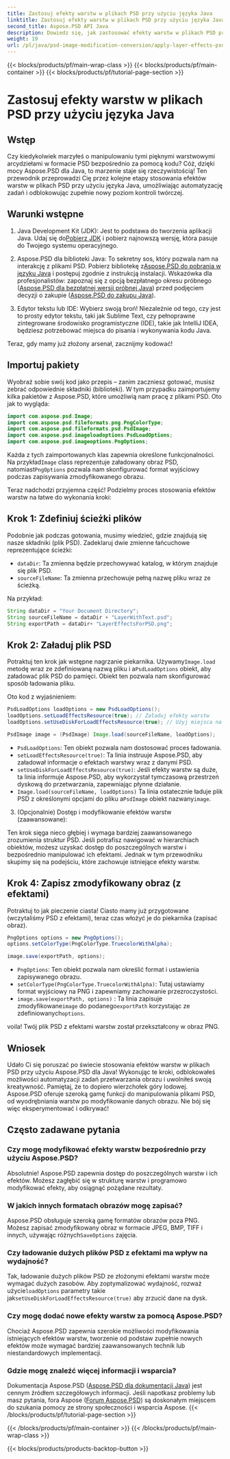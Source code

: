 ```yaml
---
title: Zastosuj efekty warstw w plikach PSD przy użyciu języka Java
linktitle: Zastosuj efekty warstw w plikach PSD przy użyciu języka Java
second_title: Aspose.PSD API Java
description: Dowiedz się, jak zastosować efekty warstw w plikach PSD przy użyciu Aspose.PSD dla Java. W tym samouczku opisano ładowanie plików PSD, uzyskiwanie dostępu do warstw i zapisywanie zmodyfikowanego obrazu.
weight: 19
url: /pl/java/psd-image-modification-conversion/apply-layer-effects-psd-files/
---
```


{{< blocks/products/pf/main-wrap-class >}}
{{< blocks/products/pf/main-container >}}
{{< blocks/products/pf/tutorial-page-section >}}

# Zastosuj efekty warstw w plikach PSD przy użyciu języka Java

## Wstęp

Czy kiedykolwiek marzyłeś o manipulowaniu tymi pięknymi warstwowymi arcydziełami w formacie PSD bezpośrednio za pomocą kodu? Cóż, dzięki mocy Aspose.PSD dla Java, to marzenie staje się rzeczywistością! Ten przewodnik przeprowadzi Cię przez kolejne etapy stosowania efektów warstw w plikach PSD przy użyciu języka Java, umożliwiając automatyzację zadań i odblokowując zupełnie nowy poziom kontroli twórczej. 

## Warunki wstępne

1.  Java Development Kit (JDK): Jest to podstawa do tworzenia aplikacji Java. Udaj się do[Pobierz JDK](https://www.oracle.com/java/technologies/javase/downloads/) i pobierz najnowszą wersję, która pasuje do Twojego systemu operacyjnego.

2.  Aspose.PSD dla biblioteki Java: To sekretny sos, który pozwala nam na interakcję z plikami PSD. Pobierz bibliotekę z[Aspose.PSD do pobrania w języku Java](https://releases.aspose.com/psd/java/) i postępuj zgodnie z instrukcją instalacji. Wskazówka dla profesjonalistów: zapoznaj się z opcją bezpłatnego okresu próbnego ([Aspose.PSD dla bezpłatnej wersji próbnej Java](https://releases.aspose.com/)) przed podjęciem decyzji o zakupie ([Aspose.PSD do zakupu Java](https://purchase.aspose.com/buy)).

3. Edytor tekstu lub IDE: Wybierz swoją broń! Niezależnie od tego, czy jest to prosty edytor tekstu, taki jak Sublime Text, czy pełnoprawne zintegrowane środowisko programistyczne (IDE), takie jak IntelliJ IDEA, będziesz potrzebować miejsca do pisania i wykonywania kodu Java.

Teraz, gdy mamy już złożony arsenał, zacznijmy kodować!

## Importuj pakiety

Wyobraź sobie swój kod jako przepis – zanim zaczniesz gotować, musisz zebrać odpowiednie składniki (biblioteki). W tym przypadku zaimportujemy kilka pakietów z Aspose.PSD, które umożliwią nam pracę z plikami PSD. Oto jak to wygląda:

```java
import com.aspose.psd.Image;
import com.aspose.psd.fileformats.png.PngColorType;
import com.aspose.psd.fileformats.psd.PsdImage;
import com.aspose.psd.imageloadoptions.PsdLoadOptions;
import com.aspose.psd.imageoptions.PngOptions;
```

 Każda z tych zaimportowanych klas zapewnia określone funkcjonalności. Na przykład`Image` class reprezentuje załadowany obraz PSD, natomiast`PngOptions` pozwala nam skonfigurować format wyjściowy podczas zapisywania zmodyfikowanego obrazu.

Teraz nadchodzi przyjemna część! Podzielmy proces stosowania efektów warstw na łatwe do wykonania kroki:

## Krok 1: Zdefiniuj ścieżki plików

Podobnie jak podczas gotowania, musimy wiedzieć, gdzie znajdują się nasze składniki (plik PSD). Zadeklaruj dwie zmienne łańcuchowe reprezentujące ścieżki:

- `dataDir`: Ta zmienna będzie przechowywać katalog, w którym znajduje się plik PSD. 
- `sourceFileName`: Ta zmienna przechowuje pełną nazwę pliku wraz ze ścieżką.

Na przykład:

```java
String dataDir = "Your Document Directory";
String sourceFileName = dataDir + "LayerWithText.psd";
String exportPath = dataDir+ "LayerEffectsForPSD.png";
```

## Krok 2: Załaduj plik PSD

 Potraktuj ten krok jak wstępne nagrzanie piekarnika. Używamy`Image.load` metodę wraz ze zdefiniowaną nazwą pliku i a`PsdLoadOptions` obiekt, aby załadować plik PSD do pamięci. Obiekt ten pozwala nam skonfigurować sposób ładowania pliku.

Oto kod z wyjaśnieniem:

```java
PsdLoadOptions loadOptions = new PsdLoadOptions();
loadOptions.setLoadEffectsResource(true); // Załaduj efekty warstw
loadOptions.setUseDiskForLoadEffectsResource(true); // Użyj miejsca na dysku, aby uzyskać duże efekty

PsdImage image = (PsdImage) Image.load(sourceFileName, loadOptions);
```

- `PsdLoadOptions`: Ten obiekt pozwala nam dostosować proces ładowania.
- `setLoadEffectsResource(true)`: Ta linia instruuje Aspose.PSD, aby załadował informacje o efektach warstwy wraz z danymi PSD. 
- `setUseDiskForLoadEffectsResource(true)`: Jeśli efekty warstw są duże, ta linia informuje Aspose.PSD, aby wykorzystał tymczasową przestrzeń dyskową do przetwarzania, zapewniając płynne działanie.
- `Image.load(sourceFileName, loadOptions)` Ta linia ostatecznie ładuje plik PSD z określonymi opcjami do pliku a`PsdImage` obiekt nazwany`image`.

3. (Opcjonalnie) Dostęp i modyfikowanie efektów warstw (zaawansowane):

Ten krok sięga nieco głębiej i wymaga bardziej zaawansowanego zrozumienia struktur PSD. Jeśli potrafisz nawigować w hierarchiach obiektów, możesz uzyskać dostęp do poszczególnych warstw i bezpośrednio manipulować ich efektami. Jednak w tym przewodniku skupimy się na podejściu, które zachowuje istniejące efekty warstw.
## Krok 4: Zapisz zmodyfikowany obraz (z efektami)

Potraktuj to jak pieczenie ciasta! Ciasto mamy już przygotowane (wczytaliśmy PSD z efektami), teraz czas włożyć je do piekarnika (zapisać obraz). 

```java
PngOptions options = new PngOptions();
options.setColorType(PngColorType.TruecolorWithAlpha);

image.save(exportPath, options);
```

- `PngOptions`: Ten obiekt pozwala nam określić format i ustawienia zapisywanego obrazu.
- `setColorType(PngColorType.TruecolorWithAlpha)`: Tutaj ustawiamy format wyjściowy na PNG i zapewniamy zachowanie przezroczystości.
- `image.save(exportPath, options)` : Ta linia zapisuje zmodyfikowane`image` do podanego`exportPath` korzystając ze zdefiniowanych`options`.

voila! Twój plik PSD z efektami warstw został przekształcony w obraz PNG.

## Wniosek

Udało Ci się poruszać po świecie stosowania efektów warstw w plikach PSD przy użyciu Aspose.PSD dla Java! Wykonując te kroki, odblokowałeś możliwości automatyzacji zadań przetwarzania obrazu i uwolniłeś swoją kreatywność. Pamiętaj, że to dopiero wierzchołek góry lodowej. Aspose.PSD oferuje szeroką gamę funkcji do manipulowania plikami PSD, od wyodrębniania warstw po modyfikowanie danych obrazu. Nie bój się więc eksperymentować i odkrywać!

## Często zadawane pytania

### Czy mogę modyfikować efekty warstw bezpośrednio przy użyciu Aspose.PSD?
Absolutnie! Aspose.PSD zapewnia dostęp do poszczególnych warstw i ich efektów. Możesz zagłębić się w strukturę warstw i programowo modyfikować efekty, aby osiągnąć pożądane rezultaty. 

### W jakich innych formatach obrazów mogę zapisać?
 Aspose.PSD obsługuje szeroką gamę formatów obrazów poza PNG. Możesz zapisać zmodyfikowany obraz w formacie JPEG, BMP, TIFF i innych, używając różnych`SaveOptions` zajęcia.

### Czy ładowanie dużych plików PSD z efektami ma wpływ na wydajność?
 Tak, ładowanie dużych plików PSD ze złożonymi efektami warstw może wymagać dużych zasobów. Aby zoptymalizować wydajność, rozważ użycie`loadOptions` parametry takie jak`setUseDiskForLoadEffectsResource(true)` aby zrzucić dane na dysk.

### Czy mogę dodać nowe efekty warstw za pomocą Aspose.PSD?
Chociaż Aspose.PSD zapewnia szerokie możliwości modyfikowania istniejących efektów warstw, tworzenie od podstaw zupełnie nowych efektów może wymagać bardziej zaawansowanych technik lub niestandardowych implementacji.

### Gdzie mogę znaleźć więcej informacji i wsparcia?
Dokumentacja Aspose.PSD ([Aspose.PSD dla dokumentacji Java](https://reference.aspose.com/psd/java/)) jest cennym źródłem szczegółowych informacji. Jeśli napotkasz problemy lub masz pytania, fora Aspose ([Forum Aspose.PSD](https://forum.aspose.com/c/psd/34)) są doskonałym miejscem do szukania pomocy ze strony społeczności i wsparcia Aspose.
{{< /blocks/products/pf/tutorial-page-section >}}

{{< /blocks/products/pf/main-container >}}
{{< /blocks/products/pf/main-wrap-class >}}

{{< blocks/products/products-backtop-button >}}
